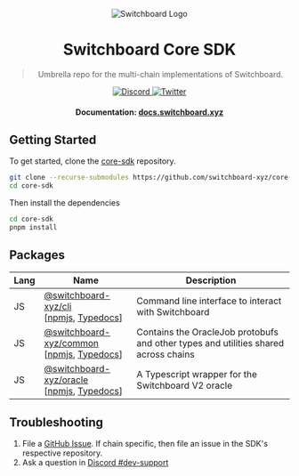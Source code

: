 <div align="center">

![Switchboard Logo](https://github.com/switchboard-xyz/core-sdk/raw/main/website/static/img/icons/switchboard/avatar.png)

# Switchboard Core SDK

> Umbrella repo for the multi-chain implementations of Switchboard.

  <p>
    <a href="https://discord.gg/switchboardxyz">
      <img alt="Discord" src="https://img.shields.io/discord/841525135311634443?color=blueviolet&logo=discord&logoColor=white" />
    </a>
    <a href="https://twitter.com/switchboardxyz">
      <img alt="Twitter" src="https://img.shields.io/twitter/follow/switchboardxyz?label=Follow+Switchboard" />
    </a>
  </p>

  <h4>
    <strong>Documentation: </strong><a href="https://docs.switchboard.xyz">docs.switchboard.xyz</a>
  </h4>
</div>

## Getting Started

To get started, clone the
[core-sdk](https://github.com/switchboard-xyz/core-sdk) repository.

```bash
git clone --recurse-submodules https://github.com/switchboard-xyz/core-sdk.git
cd core-sdk
```

Then install the dependencies

```bash
cd core-sdk
pnpm install
```

## Packages

| **Lang** | **Name**                                                                                                                                                                           | **Description**                                                                     |
| -------- | ---------------------------------------------------------------------------------------------------------------------------------------------------------------------------------- | ----------------------------------------------------------------------------------- |
| JS       | [@switchboard-xyz/cli](/cli/) <br />[[npmjs](https://www.npmjs.com/package/@switchboard-xyz/cli), [Typedocs](https://docs.switchboard.xyz/dev/cli)]                                | Command line interface to interact with Switchboard                                 |
| JS       | [@switchboard-xyz/common](/javascript/common/) <br />[[npmjs](https://www.npmjs.com/package/@switchboard-xyz/common), [Typedocs](https://docs.switchboard.xyz/api/common)]         | Contains the OracleJob protobufs and other types and utilities shared across chains |
| JS       | [@switchboard-xyz/oracle](/javascript/oracle/) <br />[[npmjs](https://www.npmjs.com/package/@switchboard-xyz/oracle), [Typedocs](https://https://docs.switchboard.xyz/api/oracle)] | A Typescript wrapper for the Switchboard V2 oracle                                  |

## Troubleshooting

1. File a
   [GitHub Issue](https://github.com/switchboard-xyz/core-sdk/issues/new). If
   chain specific, then file an issue in the SDK's respective repository.
2. Ask a question in
   [Discord #dev-support](https://discord.com/channels/841525135311634443/984343400377647144)
